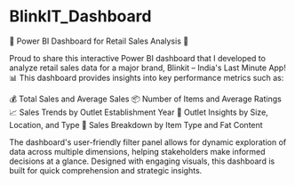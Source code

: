 # BlinkIT_Dashboard

🚀 Power BI Dashboard for Retail Sales Analysis 🚀

Proud to share this interactive Power BI dashboard that I developed to analyze retail sales data for a major brand, Blinkit – India's Last Minute App! 📊 This dashboard provides insights into key performance metrics such as:

💰 Total Sales and Average Sales
📦 Number of Items and Average Ratings
📈 Sales Trends by Outlet Establishment Year
🏬 Outlet Insights by Size, Location, and Type
🍎 Sales Breakdown by Item Type and Fat Content

The dashboard's user-friendly filter panel allows for dynamic exploration of data across multiple dimensions, helping stakeholders make informed decisions at a glance. Designed with engaging visuals, this dashboard is built for quick comprehension and strategic insights.
